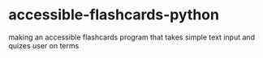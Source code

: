 # accessible-flashcards-python
making an accessible flashcards program that takes simple text input  and quizes user on terms

